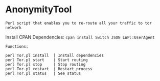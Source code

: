 # AnonymityTool

```Perl script that enables you to re-route all your traffic to tor network```

Install CPAN Dependencies:
```cpan install Switch JSON LWP::UserAgent```

```
Functions:

perl Tor.pl install  | Install dependencies
perl Tor.pl start    | Start routing
perl Tor.pl stop     | Stop routing
perl Tor.pl restart  | Restart process
perl Tor.pl status   | See status
```
